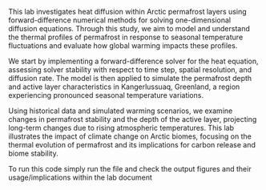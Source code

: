This lab investigates heat diffusion within Arctic permafrost layers using forward-difference numerical methods 
for solving one-dimensional diffusion equations. Through this study, we aim to model and understand the thermal 
profiles of permafrost in response to seasonal temperature fluctuations and evaluate how global warming impacts 
these profiles.

We start by implementing a forward-difference solver for the heat equation, assessing solver stability with respect 
to time step, spatial resolution, and diffusion rate. The model is then applied to simulate the permafrost depth 
and active layer characteristics in Kangerlussuaq, Greenland, a region experiencing pronounced seasonal temperature 
variations.

Using historical data and simulated warming scenarios, we examine changes in permafrost stability and the depth 
of the active layer, projecting long-term changes due to rising atmospheric temperatures. This lab illustrates the 
impact of climate change on Arctic biomes, focusing on the thermal evolution of permafrost and its implications 
for carbon release and biome stability.

To run this code simply run the file and check the output figures and their usage/implications within the lab document